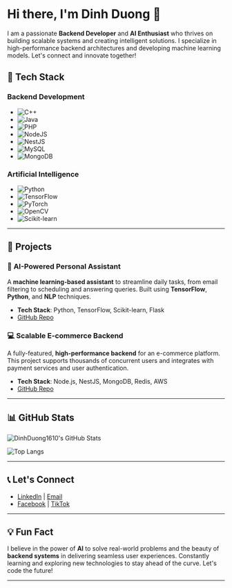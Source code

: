 # Hi there, I'm Dinh Duong 👋

I am a passionate **Backend Developer** and **AI Enthusiast** who thrives on building scalable systems and creating intelligent solutions. I specialize in high-performance backend architectures and developing machine learning models. Let's connect and innovate together!

## 🔧 Tech Stack

### **Backend Development**
- ![C++](https://img.shields.io/badge/c%2B%2B-%2300599C.svg?style=flat&logo=c%2B%2B&logoColor=white)
- ![Java](https://img.shields.io/badge/java-%23ED8B00.svg?style=flat&logo=java&logoColor=white)
- ![PHP](https://img.shields.io/badge/php-%23777BB4.svg?style=flat&logo=php&logoColor=white)
- ![NodeJS](https://img.shields.io/badge/node.js-6DA55F?style=flat&logo=node.js&logoColor=white)
- ![NestJS](https://img.shields.io/badge/nestjs-%23E0234E.svg?style=flat&logo=nestjs&logoColor=white)
- ![MySQL](https://img.shields.io/badge/mysql-%2300f.svg?style=flat&logo=mysql&logoColor=white)
- ![MongoDB](https://img.shields.io/badge/MongoDB-%234ea94b.svg?style=flat&logo=mongodb&logoColor=white)

### **Artificial Intelligence**
- ![Python](https://img.shields.io/badge/python-3670A0?style=flat&logo=python&logoColor=ffdd54)
- ![TensorFlow](https://img.shields.io/badge/TensorFlow-%23FF6F00.svg?style=flat&logo=tensorflow&logoColor=white)
- ![PyTorch](https://img.shields.io/badge/PyTorch-%23EE4C2C.svg?style=flat&logo=pytorch&logoColor=white)
- ![OpenCV](https://img.shields.io/badge/OpenCV-%23FF3C00.svg?style=flat&logo=opencv&logoColor=white)
- ![Scikit-learn](https://img.shields.io/badge/scikit--learn-%23F7931E.svg?style=flat&logo=scikit-learn&logoColor=white)

---

## 🚀 Projects

### 🧠 **AI-Powered Personal Assistant**
A **machine learning-based assistant** to streamline daily tasks, from email filtering to scheduling and answering queries. Built using **TensorFlow**, **Python**, and **NLP** techniques.

- **Tech Stack**: Python, TensorFlow, Scikit-learn, Flask
- [GitHub Repo](https://github.com/yourusername/ai-assistant)

### 💻 **Scalable E-commerce Backend**
A fully-featured, **high-performance backend** for an e-commerce platform. This project supports thousands of concurrent users and integrates with payment services and user authentication.

- **Tech Stack**: Node.js, NestJS, MongoDB, Redis, AWS
- [GitHub Repo](https://github.com/yourusername/ecommerce-backend)

---

## 📊 GitHub Stats

![DinhDuong1610's GitHub Stats](https://github-readme-stats.vercel.app/api?username=DinhDuong1610&theme=dark&hide_border=true&show_icons=true)

![Top Langs](https://github-readme-stats.vercel.app/api/top-langs/?username=DinhDuong1610&theme=dark&hide_border=true&layout=compact)

---

## 📞 Let's Connect

- [LinkedIn](https://www.linkedin.com/in/dinhduong) | [Email](mailto:youremail@example.com)
- [Facebook](https://facebook.com/yourprofile) | [TikTok](https://www.tiktok.com/@yourprofile)

---

## 💡 Fun Fact
I believe in the power of **AI** to solve real-world problems and the beauty of **backend systems** in delivering seamless user experiences. Constantly learning and exploring new technologies to stay ahead of the curve. Let's code the future!

---
